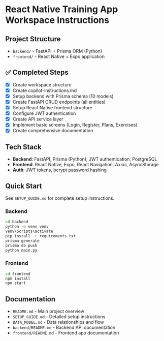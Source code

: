 # React Native Training App Workspace Instructions

## Project Structure
- `backend/` - FastAPI + Prisma ORM (Python)
- `frontend/` - React Native + Expo application

## ✅ Completed Steps
- [x] Create workspace structure
- [x] Create copilot-instructions.md
- [x] Setup backend with Prisma schema (10 models)
- [x] Create FastAPI CRUD endpoints (all entities)
- [x] Setup React Native frontend structure
- [x] Configure JWT authentication
- [x] Create API service layer
- [x] Implement basic screens (Login, Register, Plans, Exercises)
- [x] Create comprehensive documentation

## Tech Stack
- **Backend**: FastAPI, Prisma (Python), JWT authentication, PostgreSQL
- **Frontend**: React Native, Expo, React Navigation, Axios, AsyncStorage
- **Auth**: JWT tokens, bcrypt password hashing

## Quick Start
See `SETUP_GUIDE.md` for complete setup instructions.

### Backend
```bash
cd backend
python -m venv venv
venv\Scripts\activate
pip install -r requirements.txt
prisma generate
prisma db push
python main.py
```

### Frontend
```bash
cd frontend
npm install
npm start
```

## Documentation
- `README.md` - Main project overview
- `SETUP_GUIDE.md` - Detailed setup instructions
- `DATA_MODEL.md` - Data relationships and flow
- `backend/README.md` - Backend API documentation
- `frontend/README.md` - Frontend app documentation
